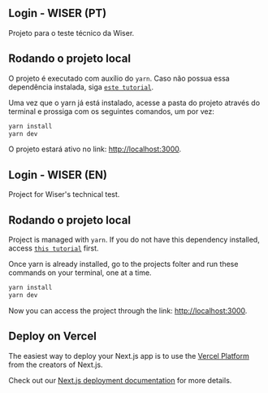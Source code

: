 ## Login - WISER (PT)

Projeto para o teste técnico da Wiser.

## Rodando o projeto local

O projeto é executado com auxílio do `yarn`. Caso não possua essa dependência instalada, siga [`este tutorial`](https://classic.yarnpkg.com/en/docs/install/#windows-stable).

Uma vez que o yarn já está instalado, acesse a pasta do projeto através do terminal e prossiga com os seguintes comandos, um por vez:

```bash
yarn install
yarn dev
```

O projeto estará ativo no link: [http://localhost:3000](http://localhost:3000).


## Login - WISER (EN)

Project for Wiser's technical test.

## Rodando o projeto local

Project is managed with `yarn`. If you do not have this dependency installed, access [`this tutorial`](https://classic.yarnpkg.com/en/docs/install/#windows-stable) first.

Once yarn is already installed, go to the projects folter and run these commands on your terminal, one at a time.

```bash
yarn install
yarn dev
```

Now you can access the project through the link: [http://localhost:3000](http://localhost:3000).


## Deploy on Vercel

The easiest way to deploy your Next.js app is to use the [Vercel Platform](https://vercel.com/new?utm_medium=default-template&filter=next.js&utm_source=create-next-app&utm_campaign=create-next-app-readme) from the creators of Next.js.

Check out our [Next.js deployment documentation](https://nextjs.org/docs/deployment) for more details.
